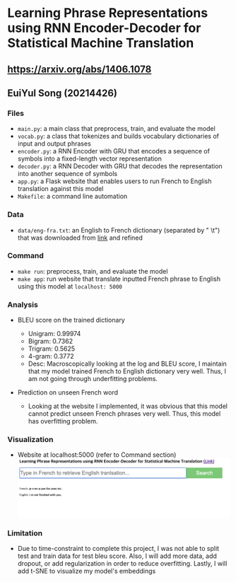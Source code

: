 # Learning Phrase Representations using RNN Encoder-Decoder for Statistical Machine Translation 
## https://arxiv.org/abs/1406.1078
## EuiYul Song (20214426)

### Files
* ```main.py```: a main class that preprocess, train, and evaluate the model
* ```vocab.py```: a class that tokenizes and builds vocabulary dictionaries of input and output phrases
* ```encoder.py```: a RNN Encoder with GRU that encodes a sequence of symbols into a fixed-length vector representation 
* ```decoder.py```: a RNN Decoder with GRU that decodes the representation into another sequence of symbols
* ```app.py```: a Flask website that enables users to run French to English translation against this model
* ```Makefile```: a command line automation

### Data
* ```data/eng-fra.txt```: an English to French dictionary (separated by "
\t") that was downloaded from [link](http://www.manythings.org/anki/fra-eng.zip) and refined

### Command
* ```make run```: preprocess, train, and evaluate the model
* ```make app```: run website that translate inputted French phrase to English using this model at ```localhost: 5000```

### Analysis

* BLEU score on the trained dictionary
  * Unigram: 0.99974
  * Bigram: 0.7362
  * Trigram: 0.5625
  * 4-gram: 0.3772
  * Desc: Macroscopically looking at the log and BLEU score, I maintain that my model trained French to English dictionary very well. Thus, I am not going through underfitting problems.  

* Prediction on unseen French word
  * Looking at the website I implemented, it was obvious that this model cannot predict unseen French phrases very well. Thus, this model has overfitting problem. 

### Visualization

* Website at localhost:5000 (refer to Command section)
![](img/1.png)

### Limitation
* Due to time-constraint to complete this project, I was not able to split test and train data for test bleu score. Also, I will add more data, add dropout, or add regularization in order to reduce overfitting. Lastly, I will add t-SNE to visualize my model's embeddings  
